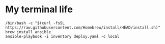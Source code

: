# My terminal life

```shell
/bin/bash -c "$(curl -fsSL https://raw.githubusercontent.com/Homebrew/install/HEAD/install.sh)"
brew install ansible
ansible-playbook -i inventory deploy.yaml -c local
```
